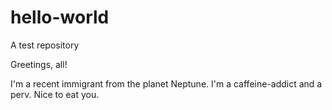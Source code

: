 # hello-world
A test repository

Greetings, all!

I'm a recent immigrant from the planet Neptune. I'm a caffeine-addict and a perv. Nice to eat you.
